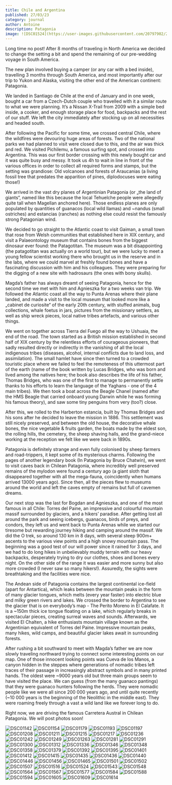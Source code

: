```yaml
---
title: Chile and Argentina
published: 27/03/23
category: journal
author: Antoine
description: Patagonia
image: ![DSC01524](https://user-images.githubusercontent.com/20797902/227959200-3b1e5d6e-84a6-4e48-b422-742607af16f0.jpg)
---
```


Long time no post! After 8 months of traveling in North America we decided to change the setting a bit and spend the remaining of our pre-wedding voyage in South America.

The new plan involved buying a camper (or any car with a bed inside), travelling 3 months through South America, and most importantly after our trip to Yukon and Alaska, visiting the other end of the American continent: Patagonia.

We landed in Santiago de Chile at the end of January and in one week, bought a car from a Czech-Dutch couple who travelled with it a similar route to what we were planning. It’s a Nissan X-Trail from 2009 with a simple bed inside, a cooker, and enough storage place for food, backpacks and the rest of our stuff. We left the city immediately after stocking up on all necessities and headed south.

After following the Pacific for some time, we crossed central Chile, where the wildfires were devouring huge areas of forests. Two of the national parks we had planned to visit were closed due to this, and the air was thick and red. We visited Pichilemu, a famous surfing spot, and crossed into Argentina. This was our first border crossing with this newly bought car and it was quite busy and messy. It took us 4h to wait in line in front of the various offices in order to collect all required forms and stamps, but the setting was grandiose: Old volcanoes and forests of Araucanias (a living fossil tree that predates the apparition of pines, diplodocuses were eating those!)   

We arrived in the vast dry planes of Argentinian Patagonia (or „the land of giants“, named like this because the local Tehuelche people were allegedly quite tall when Magellan anchored here). Those endless planes are only populated by quantities of guanacos  (local wild llamas) and ~nandus (small ostriches) and estancias (ranches) as nothing else could resist the famously strong Patagonian wind.

We decided to go straight to the Atlantic coast to visit Gaiman, a small town that rose from Welsh communities that established here in XIX century, and visit a Palaeontology museum that contains bones from the biggest dinosaur ever found: the Patagotitan. The museum was a bit disappointing (the patagotitan was actually on a world tour), but we were lucky to meet a young fellow scientist working there who brought us in the reserve and in the labs, where we could marvel at freshly found bones and have a fascinating discussion with him and his colleagues. They were preparing for the digging of a new site with hadrosaurs (the ones with bony skulls).

Magda’s father has always dreamt of seeing Patagonia, hence for the second time we met with him and Agnieszka for a two weeks van trip. We followed the Atlantic coast all the way to Punta Arenas where their plane landed, and made a visit to the local museum that looked more like a „cabinet de curiosite“ of the early 20th century, with stuffed animals, bug collections, whale foetus in jars, pictures from the missionary settlers, as well as ship wreck pieces, local native tribes artefacts, and various other things.

We went on together across Tierra del Fuego all the way to Ushuaia, the end of the road. The town started as a British mission established in second half of XIX century by the relentless efforts of courageous pioneers, that sadly resulted directly or indirectly in the vanishing of all the local indigenous tribes (diseases, alcohol, internal conflicts due to land loss, and assimilation). The small hamlet have since then turned to a crowded touristic place where we failed to feel the remoteness of this uttermost part of the earth (name of the book written by Lucas Bridges, who was born and lived among the natives here; the book also describes the life of his father, Thomas Bridges, who was one of the first to manage to permanently settle thanks to his efforts to learn the language of the Yaghans - one of the 4 main tribes). We then took a boat across the Beagle Chanel (named after the HMS Beagle that carried onboard young Darwin while he was forming his famous theory), and saw some tiny penguins from very (too?) close.

After this, we rolled to the Harberton estancia, built by Thomas Bridges and his sons after he decided to leave the mission in 1886. This settlement was still nicely preserved, and between the old house, the decorative whale bones, the nice vegetable & fruits garden, the boats made by the eldest son, the rolling hills, the cemetery, the sheep shaving halls, and the grand-niece working at the reception we felt like we were back in 1890s. 

Patagonia is definitely strange and even fully colonised by sheep farmers and road-trippers, it kept some of its mysterious charms. Following the pages of another legendary book (In Patagonia by Bruce Chatwin), we went to visit caves back in Chilean Patagonia, where incredibly well preserved remains of the mylodon were found a century ago (a giant sloth that disappeared together with all the mega-fauna, coincidently when humans arrived 13000 years ago). Since then, all the pieces flew to museums around the world and left the caves empty of remains but full of cavemen dreams.

Our next stop was the last for Bogdan and Agnieszka, and one of the most famous in all Chile: Torres del Paine, an impressive and colourful mountain massif surrounded by glaciers, and a hikers’ paradise. After getting lost all around the park and seeing icebergs, guanacos, birds of preys, and condors, they left us and went back to Punta Arenas while we started our tiresome but rewarding journey hiking and camping around the massif. We did the O trek, so around 130 km in 8 days, with several steep 900m+ ascents to the various view points and a high snowy mountain pass. The beginning was a good test of our will power since it rained for 3 days, and we had to do long hikes in unbelievably muddy terrain with our heavy backpacks, desperately trying to dry our clothes, shoes and bones every night. On the other side of the range it was easier and more sunny but also more crowded (I never saw so many hikers!). Assuredly, the sights were breathtaking and the facilities were nice.

The Andean side of Patagonia contains the largest continental ice-field (apart for Antartica), which leaks between the mountain peaks in the form of many glacier tongues, which melts (every year faster) into electric blue and milky green rivers and lakes. We crossed the border to Argentina to see the glacier that is on everybody’s map - The Perito Moreno in El Calafate. It is a ~150m thick ice tongue floating on a lake, which regularly breaks in spectacular pieces, creating surreal waves and sounds. Afterwards, we visited El Chalten, a hike enthusiasts mountain village known as the Argentinian equivalent of Torres del Paine. Impressive mountain peaks, many hikes, wild camps, and beautiful glacier lakes await in surrounding forests.

After rushing a bit southward to meet with Magda’s father we are now slowly traveling northward trying to connect some interesting points on our map. One of those innocent looking points was Cueva de los Manos, a canyon hidden in the steppes where generations of nomadic tribes left traces of their passage in increasingly abstract symbols and in many printed hands. The oldest were ~9000 years old but three main groups seem to have visited the place. We can guess (from the many guanaco pantings) that they were guanaco hunters following the herds. They were nomadic people like we were all since 200 000 years ago, and until quite recently (~10 000 years is the beginning of the Neolithic in the middle east). They were roaming freely through a vast a wild land like we forever long to do.
 
Right now, we are driving the famous Carretera Austral in Chilean Patagonia. We will post photos soon! 

![DSC01142](https://user-images.githubusercontent.com/20797902/227959016-8c282699-58b6-4f1d-9cfc-02a46701782a.jpg)
![DSC01154](https://user-images.githubusercontent.com/20797902/227959030-d0cc635f-6cb5-4f0b-9dca-6e316dd8384e.jpg)
![DSC01179](https://user-images.githubusercontent.com/20797902/227959034-72e27d5a-9244-4824-aa7e-1e0e5a461dac.jpg)
![DSC01193](https://user-images.githubusercontent.com/20797902/227959036-ab96ea2e-d393-445d-8493-3bcce942b021.jpg)
![DSC01197](https://user-images.githubusercontent.com/20797902/227959042-58fdef0a-370b-4b2b-8a30-8535bf1afb0e.jpg)
![DSC01208](https://user-images.githubusercontent.com/20797902/227959045-38d5c953-82eb-4f11-9d87-665a866ae472.jpg)
![DSC01211](https://user-images.githubusercontent.com/20797902/227959048-273de69f-969f-4c25-816c-df9950e4a7bc.jpg)
![DSC01215](https://user-images.githubusercontent.com/20797902/227959056-d11ed1c1-6f1f-481f-879f-47f0f2d7676a.jpg)
![DSC01217](https://user-images.githubusercontent.com/20797902/227959061-0f2a0dc1-4760-4a7d-a00f-0b736f718ede.jpg)
![DSC01236](https://user-images.githubusercontent.com/20797902/227959066-85d8e191-d2fb-4420-8df5-7fbf59bde170.jpg)
![DSC01242](https://user-images.githubusercontent.com/20797902/227959069-0775f072-3e88-44df-a7a8-7a786f3e4062.jpg)
![DSC01249](https://user-images.githubusercontent.com/20797902/227959072-8b19cccd-2108-423b-ac92-750b0047d243.jpg)
![DSC01263](https://user-images.githubusercontent.com/20797902/227959076-af285d47-bc9c-415a-b84a-09ec078e2aec.jpg)
![DSC01281](https://user-images.githubusercontent.com/20797902/227959079-92bbf312-eede-4b52-9416-58c21a14a63d.jpg)
![DSC01291](https://user-images.githubusercontent.com/20797902/227959084-deaf211e-34e0-4173-8f00-46d7a8e5835d.jpg)
![DSC01300](https://user-images.githubusercontent.com/20797902/227959085-71ec040e-90eb-4c35-8b9f-52b88632c299.jpg)
![DSC01312](https://user-images.githubusercontent.com/20797902/227959097-83eb3489-4b48-4423-a209-844bca3f56cc.jpg)
![DSC01336](https://user-images.githubusercontent.com/20797902/227959104-93f85ee0-986c-48b4-ab1a-93f092ad02df.jpg)
![DSC01346](https://user-images.githubusercontent.com/20797902/227959113-e73452e7-3368-46bf-9e41-448dfb721e44.jpg)
![DSC01348](https://user-images.githubusercontent.com/20797902/227959118-ffe9b821-9293-4800-a2aa-f72c85097d9a.jpg)
![DSC01358](https://user-images.githubusercontent.com/20797902/227959124-67ad9a34-642e-4246-930b-d110e54ee62d.jpg)
![DSC01379](https://user-images.githubusercontent.com/20797902/227959131-2d3796e4-7b91-4e82-885b-b91011ca6af5.jpg)
![DSC01392](https://user-images.githubusercontent.com/20797902/227959133-a27b758a-e671-4110-bef6-34c79b33b145.jpg)
![DSC01395](https://user-images.githubusercontent.com/20797902/227959135-9a131cd2-eca3-4ea4-892a-3c1b84147e87.jpg)
![DSC01401](https://user-images.githubusercontent.com/20797902/227959137-597066c1-e083-4e4a-a7f0-c58caaf00ae9.jpg)
![DSC01412](https://user-images.githubusercontent.com/20797902/227959142-8c76d745-6295-4cc8-9e50-2211d6d07c65.jpg)
![DSC01415](https://user-images.githubusercontent.com/20797902/227959147-c3b912a3-cc6c-4531-9ff4-e2aba8f4b235.jpg)
![DSC01435](https://user-images.githubusercontent.com/20797902/227959157-e68713e7-a48b-43b4-8de8-f17d75fab088.jpg)
![DSC01436](https://user-images.githubusercontent.com/20797902/227959167-fcfdb05b-3329-462a-b0dd-30b9f19c4925.jpg)
![DSC01440](https://user-images.githubusercontent.com/20797902/227959172-63d2ace1-5ce4-4dc3-a75a-66aa3c1330bd.jpg)
![DSC01446](https://user-images.githubusercontent.com/20797902/227959176-5e0585ba-be2d-4a2a-97f9-40f3f08970c6.jpg)
![DSC01456](https://user-images.githubusercontent.com/20797902/227959181-561b0c4d-d982-47e4-ab66-9849077489e3.jpg)
![DSC01465](https://user-images.githubusercontent.com/20797902/227959184-6d19b620-970f-4102-b3d8-542072ded812.jpg)
![DSC01501](https://user-images.githubusercontent.com/20797902/227959186-20141369-d5b8-405f-b7bf-38c1c3434db9.jpg)
![DSC01502](https://user-images.githubusercontent.com/20797902/227959190-9aa126d6-1d3a-47e6-ade0-0fcc417d7c75.jpg)
![DSC01507](https://user-images.githubusercontent.com/20797902/227959194-693f2a52-18d8-42e5-b6b1-ffbb3090bbb5.jpg)
![DSC01516](https://user-images.githubusercontent.com/20797902/227959198-71635ce0-5760-4a51-991d-b4ce502efefa.jpg)
![DSC01524](https://user-images.githubusercontent.com/20797902/227959200-3b1e5d6e-84a6-4e48-b422-742607af16f0.jpg)
![DSC01543](https://user-images.githubusercontent.com/20797902/227959202-3cb96215-a26c-4f3a-86c3-9fed21680d06.jpg)
![DSC01548](https://user-images.githubusercontent.com/20797902/227959205-41170182-4f45-455d-8475-b2c71e32fa53.jpg)
![DSC01564](https://user-images.githubusercontent.com/20797902/227959208-cbdcc863-72f3-42a0-a8e8-342ac22b30fb.jpg)
![DSC01567](https://user-images.githubusercontent.com/20797902/227959214-7b9b4be4-ec4c-47c4-b0df-63872a18b80e.jpg)
![DSC01577](https://user-images.githubusercontent.com/20797902/227959218-db9bc711-a74f-4820-887e-37e1c61f652d.jpg)
![DSC01584](https://user-images.githubusercontent.com/20797902/227959223-84e7b9cd-1c5c-454f-be0e-405245a03019.jpg)
![DSC01588](https://user-images.githubusercontent.com/20797902/227959225-aa6d21c8-3cb8-4f3c-8e6f-d546535bb57f.jpg)
![DSC01594](https://user-images.githubusercontent.com/20797902/227959229-aec8ac4c-7109-4945-a09e-b3990308d422.jpg)
![DSC01605](https://user-images.githubusercontent.com/20797902/227959234-5c8b2317-588f-4718-928a-b16144ea8d0d.jpg)
![DSC01609](https://user-images.githubusercontent.com/20797902/227959238-016b2b78-fc0e-4cdd-ab12-90b785705cb2.jpg)
![DSC01614](https://user-images.githubusercontent.com/20797902/227959244-29a3691e-78f7-4930-8e2f-0517f8617d63.jpg)
